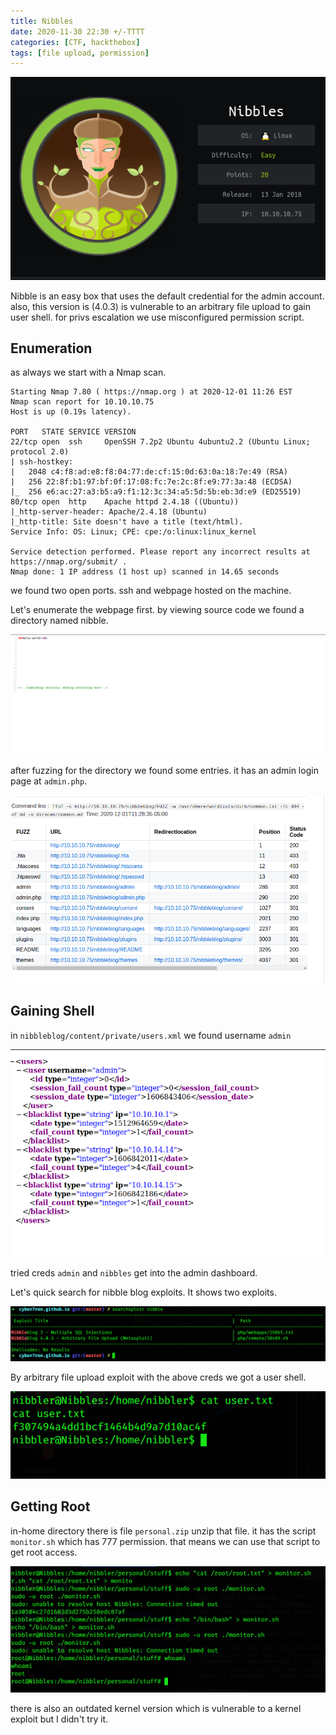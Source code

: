 ```yaml
---
title: Nibbles
date: 2020-11-30 22:30 +/-TTTT
categories: [CTF, hackthebox]
tags: [file upload, permission]
---
```


![infocard](/assets/htb/nibble/infocard.png)

Nibble is an easy box that uses the default credential for the admin account. also, this version is (4.0.3) is vulnerable to an arbitrary file upload to gain user shell. for privs escalation we use misconfigured permission script. 

## Enumeration

as always we start with a Nmap scan.
```
Starting Nmap 7.80 ( https://nmap.org ) at 2020-12-01 11:26 EST
Nmap scan report for 10.10.10.75
Host is up (0.19s latency).

PORT   STATE SERVICE VERSION
22/tcp open  ssh     OpenSSH 7.2p2 Ubuntu 4ubuntu2.2 (Ubuntu Linux; protocol 2.0)
| ssh-hostkey: 
|   2048 c4:f8:ad:e8:f8:04:77:de:cf:15:0d:63:0a:18:7e:49 (RSA)
|   256 22:8f:b1:97:bf:0f:17:08:fc:7e:2c:8f:e9:77:3a:48 (ECDSA)
|_  256 e6:ac:27:a3:b5:a9:f1:12:3c:34:a5:5d:5b:eb:3d:e9 (ED25519)
80/tcp open  http    Apache httpd 2.4.18 ((Ubuntu))
|_http-server-header: Apache/2.4.18 (Ubuntu)
|_http-title: Site doesn't have a title (text/html).
Service Info: OS: Linux; CPE: cpe:/o:linux:linux_kernel

Service detection performed. Please report any incorrect results at https://nmap.org/submit/ .
Nmap done: 1 IP address (1 host up) scanned in 14.65 seconds
```

we found two open ports. ssh and webpage hosted on the machine.

Let's enumerate the webpage first. by viewing source code we found a directory named nibble.

![nibbledir](/assets/htb/nibble/nibble.png)

after fuzzing for the directory we found some entries. it has an admin login page at `admin.php`.

![ffuf](/assets/htb/nibble/ffuf.png)

## Gaining Shell

in `nibbleblog/content/private/users.xml` we found username `admin`

![admin](/assets/htb/nibble/admin.png)

tried creds `admin` and `nibbles` get into the admin dashboard.

Let's quick search for nibble blog exploits. It shows two exploits.

![searchsploit](/assets/htb/nibble/searchsploit.png)

By arbitrary file upload exploit with the above creds we got a user shell.

![user](/assets/htb/nibble/user.png)

## Getting Root

in-home directory there is file `personal.zip` unzip that file. it has the script `monitor.sh` which has 777 permission. that means we can use that script to get root access.

![root](/assets/htb/nibble/root.png)

there is also an outdated kernel version which is vulnerable to a kernel exploit but I didn't try it.